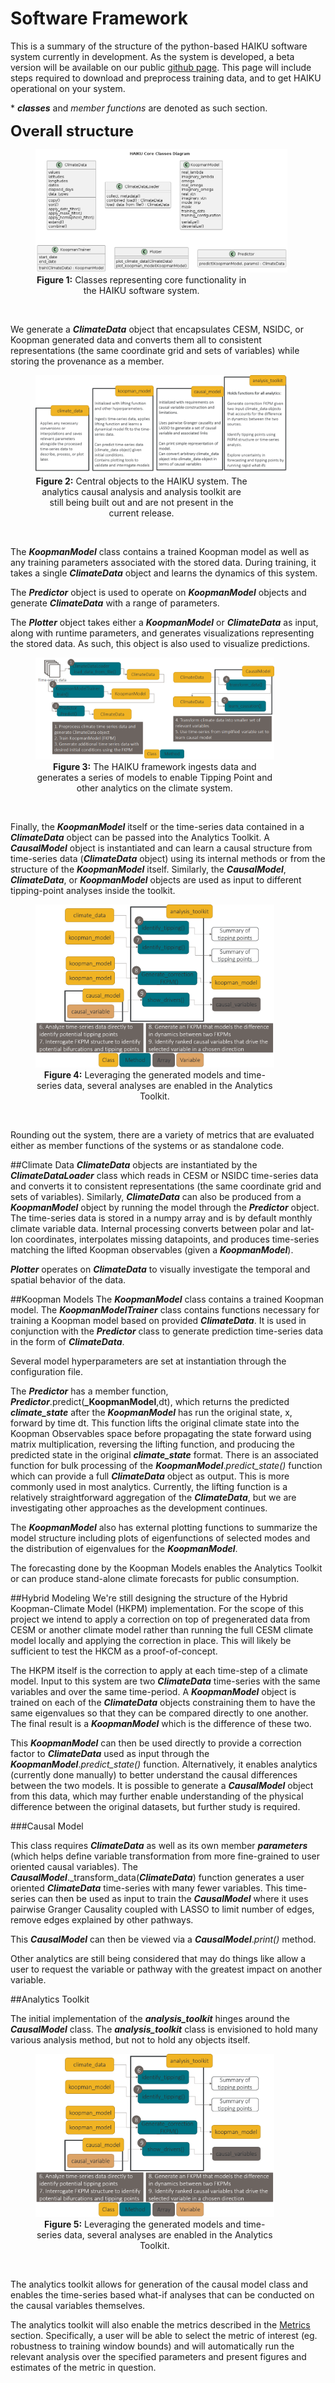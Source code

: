 # Software Framework

This is a summary of the structure of the python-based HAIKU software system currently in development.
As the system is developed, a beta version will be available on our public [github page](https://github.com/BAE-Systems-HAIKU/HAIKU).
This page will include steps required to download and preprocess training data,
and to get HAIKU operational on your system.

 \* **_classes_** and _member functions_ are denoted as such section.

 <font size="5">**Overall structure** </font>

<figure>
<img src="../figs/diagrams/haiku-core-classes-diagram.png" alt="Software capability summary" style="width:95%">
<figcaption align = "center" style="width:80%"><b>Figure 1:</b> Classes representing core functionality in the HAIKU software system.</figcaption>
</figure>
&nbsp;



We generate a **_ClimateData_** object that encapsulates CESM, NSIDC, or Koopman generated data and converts them all to consistent representations (the same coordinate grid and sets of variables) while storing the provenance as a member.



<figure>
<img src="../figs/diagrams/software_capability_summary.png" alt="Software capability summary" style="width:95%">
<figcaption align = "center" style="width:80%"><b>Figure 2:</b> Central objects to the HAIKU system.  The analytics causal analysis and analysis toolkit are still being built out and are not present in the current release.</figcaption>
</figure>
&nbsp;

The **_KoopmanModel_** class contains a trained Koopman model as well as any training parameters associated with the stored data. During training, it takes a single **_ClimateData_** object and learns the dynamics of this system.

The **_Predictor_** object is used to operate on **_KoopmanModel_** objects and generate **_ClimateData_** with a range of parameters.

The **_Plotter_** object takes either a **_KoopmanModel_** or **_ClimateData_** as input, along with runtime parameters, and generates visualizations representing the stored data. As such, this object is also used to visualize predictions.

<figure>
<img src="../figs/diagrams/model_generation_flowchart.png" alt="Model generation software flowchart" style="width:90%">
<figcaption align = "center" style="width:90%"><b>Figure 3:</b> The HAIKU framework ingests data and generates a series of models to enable Tipping Point and other analytics on the climate system.</figcaption>
</figure>
&nbsp;

Finally, the **_KoopmanModel_** itself or the time-series data contained in a **_ClimateData_** object can be passed into the Analytics Toolkit. A **_CausalModel_** object is instantiated and can learn a causal structure from time-series data (**_ClimateData_** object) using its internal methods or from the structure of the **_KoopmanModel_** itself. Similarly, the **_CausalModel_**, **_ClimateData_**, or **_KoopmanModel_** objects are used as input to different tipping-point analyses inside the toolkit.

<figure>
<img src="../figs/diagrams/toolkit_flowchart.png" alt="Analytics Toolkit software flowchart" style="width:90%">
<figcaption align = "center" style="width:90%"><b>Figure 4:</b> Leveraging the generated models and time-series data, several analyses are enabled in the Analytics Toolkit.</figcaption>
</figure>
&nbsp;

Rounding out the system, there are a variety of metrics that are evaluated either as member functions of the systems or as standalone code.



##Climate Data
**_ClimateData_** objects are instantiated by the **_ClimateDataLoader_** class which reads in CESM or NSIDC time-series data and converts it to consistent representations (the same coordinate grid and sets of variables). Similarly, **_ClimateData_** can also be produced from a **_KoopmanModel_** object by running the model through the **_Predictor_** object.
The time-series data is stored in a numpy array and is by default monthly climate variable data.
Internal processing converts between polar and lat-lon coordinates, interpolates missing datapoints, and produces time-series matching the lifted Koopman observables (given a **_KoopmanModel_**).

**_Plotter_** operates on **_ClimateData_** to visually investigate the temporal and spatial behavior of the data.


##Koopman Models
The **_KoopmanModel_** class contains a trained Koopman model. The **_KoopmanModelTrainer_** class contains functions necessary for training a Koopman model based on provided **_ClimateData_**. It is used in conjunction with the **_Predictor_** class to generate prediction time-series data in the form of **_ClimateData_**.

Several model hyperparameters are set at instantiation through the configuration file.

The **_Predictor_** has a member function, **_Predictor_**.predict(**_KoopmanModel**,dt), which returns the predicted **_climate_state_** after the **_KoopmanModel_** has run the original state, x, forward by time dt. This function lifts the original climate state into the Koopman Observables space before propagating the state forward using matrix multiplication, reversing the lifting function, and producing the predicted state in the original **_climate_state_** format.  There is an associated function for bulk processing of the **_KoopmanModel_**._predict_state()_ function which can provide a full **_ClimateData_** object as output.  This is more commonly used in most analytics.  Currently, the lifting function is a relatively straightforward aggregation of the **_ClimateData_**, but we are investigating other approaches as the development continues.

The **_KoopmanModel_** also has external plotting functions to summarize the model structure including plots of eigenfunctions of selected modes and the distribution of eigenvalues for the **_KoopmanModel_**.

The forecasting done by the Koopman Models enables the Analytics Toolkit or can produce stand-alone climate forecasts for public consumption.

##Hybrid Modeling
We're still designing the structure of the Hybrid Koopman-Climate Model (HKPM) implementation.
For the scope of this project we intend to apply a correction on top of pregenerated data from CESM or another climate model rather than running the full CESM climate model locally and applying the correction in place.
This will likely be sufficient to test the HKCM as a proof-of-concept.

The HKPM itself is the correction to apply at each time-step of a climate model.
Input to this system are two **_ClimateData_** time-series with the same variables and over the same time-period.
A **_KoopmanModel_** object is trained on each of the **_ClimateData_** objects constraining them to have the same eigenvalues so that they can be compared directly to one another.  The final result is a **_KoopmanModel_** which is the difference of these two.

This **_KoopmanModel_** can then be used directly to provide a correction factor to **_ClimateData_** used as input through the **_KoopmanModel_**._predict_state()_ function.  Alternatively, it enables analytics (currently done manually) to better understand the causal differences between the two models. It is possible to generate a **_CausalModel_** object from this data, which may further enable understanding of the physical difference between the original datasets, but further study is required.



###Causal Model

This class requires **_ClimateData_** as well as its own member **_parameters_** (which helps define variable transformation from more fine-grained to user oriented causal variables).
The **_CausalModel_**._transform_data(**_ClimateData_**) function generates a user oriented **_ClimateData_** time-series with many fewer variables.
This time-series can then be used as input to train the **_CausalModel_** where it uses pairwise Granger Causality coupled with LASSO to limit number of edges, remove edges explained by other pathways.

This **_CausalModel_** can then be viewed via a **_CausalModel_**._print()_ method.

Other analytics are still being considered that may do things like allow a user to request the variable or pathway with the greatest impact on another variable.


##Analytics Toolkit

The initial implementation of the **_analysis_toolkit_** hinges around the **_CausalModel_** class. The **_analysis_toolkit_** class is envisioned to hold many various analysis method, but not to hold any objects itself.

<figure>
<img src="../figs/diagrams/toolkit_flowchart.png" alt="Analytics Toolkit software flowchart" style="width:90%">
<figcaption align = "center" style="width:90%"><b>Figure 5:</b> Leveraging the generated models and time-series data, several analyses are enabled in the Analytics Toolkit.</figcaption>
</figure>
&nbsp;

The analytics toolkit allows for generation of the causal model class and enables the time-series based what-if analyses that can be conducted on the causal variables themselves.

The analytics toolkit will also enable the metrics described in the [Metrics](../metrics) section.  Specifically, a user will be able to select the metric of interest (eg. robustness to training window bounds) and will automatically run the relevant analysis over the specified parameters and present figures and estimates of the metric in question.

